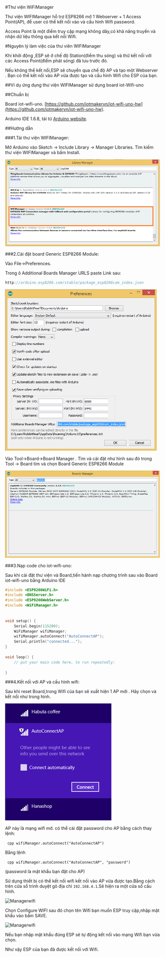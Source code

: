 #Thư viện WiFiManager

Thư viện WIFIManager hỗ trợ ESP8266 mở 1 Webserver + 1 Access Point(AP), để user có thể kết nối vào và cấu hình Wifi password.

Access Point là một điểm truy cập mạng không dây,có khả năng truyền và nhận dữ liệu thông qua kết nối Wifi.

#Nguyên lý làm việc của thư viên WIFIManager

Khi khởi động ,ESP sẽ ở chế độ Station(điểm thu sóng) và thử kết nối với các Access Point(điểm phát sóng) đã lưu trước đó.

Nếu không thể kết nối,ESP sẽ chuyển qua chế độ AP và tạo một Webserver . Bạn có thể kết nối vào AP vừa được tạo và cấu hình Wifi cho ESP của bạn.

##Ví dụ ứng dụng thư viện WIFIManager sử dụng board iot-Wifi-uno

##Chuẩn bị

Board iot-wifi-uno. [https://github.com/iotmakervn/iot-wifi-uno-hw](https://github.com/iotmakervn/iot-wifi-uno-hw).


Arduino IDE 1.6.8, tải từ [Arduino website](https://www.arduino.cc/en/Main/OldSoftwareReleases#previous).

##Hướng dẫn


###1.Tải thư viện WIFIManager:

Mở  Arduino vào Sketch -> Include Library -> Manager Libraries.
Tìm kiếm thư viện WIFIManager và bấm Install.

![Managerwifi](../images/manager4.png)

###2.Cài đặt board Generic ESP8266 Module:

Vào File->Preferences.

Trong ô Additional Boards Manager URLS paste Link sau:
```cpp
http://arduino.esp8266.com/stable/package_esp8266com_index.json
```
![Managerwifi](../images/manager2.png)

Vào Tool->Board->Board Manager . Tìm và cài đặt như hình sau đó trong Tool -> Board tìm và chọn Board Generic ESP8266 Module

![Managerwifi](../images/manager3.png)

###3.Nạp code cho iot-wifi-uno:

Sau khi cài đặt thư viện và Board,tiến hành nạp chương trình sau vào Board iot-wifi-uno bằng Arduino IDE
```cpp
#include <ESP8266WiFi.h>  
#include <DNSServer.h>
#include <ESP8266WebServer.h>
#include <WiFiManager.h>         


void setup() {
    Serial.begin(115200);
    WiFiManager wifiManager;
    wifiManager.autoConnect("AutoConnectAP");
    Serial.println("connected...");
}

void loop() {
    // put your main code here, to run repeatedly:
    
}
```
###4.Kết nối với AP và cấu hình wifi:

Sau khi reset Board,trong Wifi của bạn sẽ xuất hiện 1 AP mới . Hãy chọn và kết nối như trong hình.

![Managerwifi](../images/manager6.png)

AP này là mạng wifi mở.
có thể cài đặt password cho AP bằng cách thay lệnh:

``` cpp wifiManager.autoConnect("AutoConnectAP")```

Bằng lệnh

``` cpp wifiManager.autoConnect("AutoConnectAP", "password")```

(password là mật khẩu bạn đặt cho AP)


Sử dụng thiết bị có thể kết nối wifi kết nối vào AP vừa được tạo.Bằng cách trên cửa sổ trình duyệt gõ địa chỉ ```192.168.4.1```.Sẽ hiện ra một cửa sổ cấu hình.

![Managerwifi](../images/manager7.png)

Chọn Configure WIFI sau đó chọn tên Wifi bạn muốn ESP truy cập,nhập mật khẩu vào bấm SAVE.

![Managerwifi](../images/manager8.jpeg)

Nếu bạn nhập mật khẩu đúng ESP sẽ tự động kết nối vào mạng Wifi bạn vừa chọn.

Như vậy ESP của bạn đã được kết nối với Wifi.